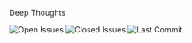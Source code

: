 Deep Thoughts

![Open Issues](https://img.shields.io/github/issues-raw/Wizzle13/deep-thoughts?style=plastic)
![Closed Issues](https://img.shields.io/github/issues-closed-raw/Wizzle13/deep-thoughts?label=Closed%20Issues&style=plastic)
![Last Commit](https://img.shields.io/github/last-commit/Wizzle13/deep-thoughts?style=plastic)